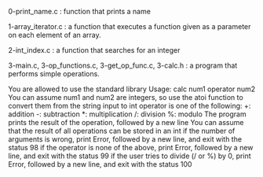 0-print_name.c :
function that prints a name

1-array_iterator.c :
 a function that executes a function given as a parameter on each element of an array.

2-int_index.c :
a function that searches for an integer

3-main.c, 3-op_functions.c, 3-get_op_func.c, 3-calc.h :
a program that performs simple operations.

You are allowed to use the standard library
Usage: calc num1 operator num2
You can assume num1 and num2 are integers, so use the atoi function to convert them from the string input to int
operator is one of the following:
+: addition
-: subtraction
*: multiplication
/: division
%: modulo
The program prints the result of the operation, followed by a new line
You can assume that the result of all operations can be stored in an int
if the number of arguments is wrong, print Error, followed by a new line, and exit with the status 98
if the operator is none of the above, print Error, followed by a new line, and exit with the status 99
if the user tries to divide (/ or %) by 0, print Error, followed by a new line, and exit with the status 100
